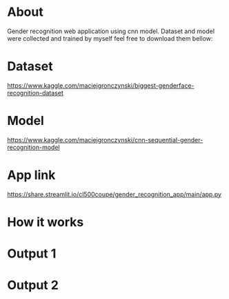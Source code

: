 # About
Gender recognition web application using cnn model. Dataset and model were collected and trained by myself feel free to download them bellow:

# Dataset
https://www.kaggle.com/maciejgronczynski/biggest-genderface-recognition-dataset

# Model
https://www.kaggle.com/maciejgronczynski/cnn-sequential-gender-recognition-model

# App link
https://share.streamlit.io/cl500coupe/gender_recognition_app/main/app.py

# How it works

# Output 1 

# Output 2 
